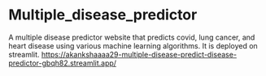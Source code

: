 # Multiple_disease_predictor
A multiple disease predictor website that predicts covid, lung cancer, and heart disease using various machine learning algorithms. It is deployed on streamlit.
https://akankshaaaa29-multiple-disease-predict-disease-predictor-gbqh82.streamlit.app/
